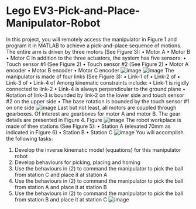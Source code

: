 # Lego EV3-Pick-and-Place-Manipulator-Robot
In this project, you will remotely access the manipulator in Figure 1 and program it in MATLAB to achieve a pick-and-place sequence of motions. The entire arm is driven by three motors (See Figure 3): • Motor A • Motor B • Motor C In addition to the three actuators, the system has five sensors: • Touch sensor #1 (See Figure 2) • Touch sensor #2 (See Figure 2) • Motor A encoder • Motor B encoder • Motor C encoder
![image](https://user-images.githubusercontent.com/43060427/129429537-ef0bb35d-3282-41e7-8642-995dbbf5406a.png)
![image](https://user-images.githubusercontent.com/43060427/129429548-386d4558-e036-431f-869f-32726d3978f4.png)
The manipulator is made of four links (See Figure 3):
• Link-1 of
• Link-2 of
• Link-3 of
• Link-4 of
Among kinematic constraints include:
• Link-1 is rigidly connected to link-2
• Link-4 is always perpendicular to the ground plane
• Rotation of link-3 is bounded by link-2 on the lower side and touch sensor #2 on the upper side
• The base rotation is bounded by the touch sensor #1 on one side
![image](https://user-images.githubusercontent.com/43060427/129429554-83b181fe-2cf3-4796-b535-53007acf25ef.png)
Last but not least, all motors are coupled through gearboxes. Of interest are gearboxes for motor A and motor B. The gear details are presented in Figure 4.
Figure
![image](https://user-images.githubusercontent.com/43060427/129429560-0341fb0e-d5f0-4165-bcd5-0c7788e09bdc.png)
The robot workplace is made of thee stations (See Figure 5):
• Station A (elevated 70mm as indicated in Figure 6)
• Station B
• Station C
![image](https://user-images.githubusercontent.com/43060427/129429567-8c3ca29d-cfea-4fbf-9816-7d384e03e173.png)
You will accomplish the following tasks:
1. Develop the inverse kinematic model (equations) for this manipulator robot
2. Develop behaviours for picking, placing and homing
3. Use the behaviours in (2) to command the manipulator to pick the ball from station C and place it at station A
4. Use the behaviours in (2) to command the manipulator to pick the ball from station A and place it at station B
5. Use the behaviours in (2) to command the manipulator to pick the ball from station B and place it at station C
![image](https://user-images.githubusercontent.com/43060427/129429584-96cf126f-3378-4ed9-b587-0d0062fdaa9a.png)
